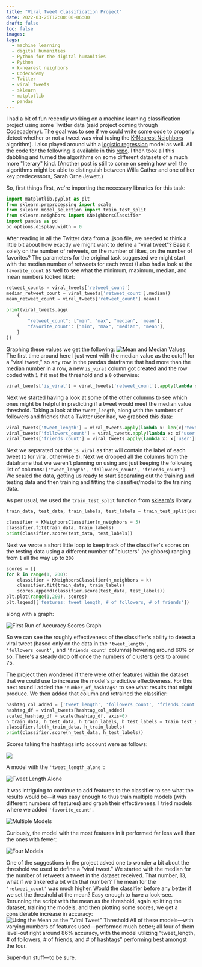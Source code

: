 ```yaml
---
title: "Viral Tweet Classification Project"
date: 2022-03-26T12:00:00-06:00
draft: false
toc: false
images:
tags:
  - machine learning
  - digital humanities
  - Python for the digital humanities
  - Python
  - k-nearest neighbors
  - Codecademy
  - Twitter
  - viral tweets
  - sklearn
  - matplotlib
  - pandas
---
```


I had a bit of fun recently working on a machine learning classification project using some Twitter data (said project coming through [Codecademy](https://en.wikipedia.org/wiki/K-nearest_neighbors_algorithm)). The goal was to see if we could write some code to properly detect whether or not a tweet was viral (using the [K-Nearest Neighbors](https://en.wikipedia.org/wiki/K-nearest_neighbors_algorithm) algorithm). I also played around with a [logistic regression](https://en.wikipedia.org/wiki/Logistic_regression) model as well. All the code for the following is available in this [repo](https://github.com/kspicer80/twitter_classification_codecademy_project). I then took all this dabbling and turned the algorithms on some different datasets of a much more "literary" kind. (Another post is still to come on seeing how well the algorithms might be able to distinguish between Willa Cather and one of her key predecessors, Sarah Orne Jewett.)

So, first things first, we're importing the necessary libraries for this task:

``` python
import matplotlib.pyplot as plt
from sklearn.preprocessing import scale
from sklearn.model_selection import train_test_split
from sklearn.neighbors import KNeighborsClassifier
import pandas as pd
pd.options.display.width = 0
```

After reading in all the Twitter data from a .json file, we needed to think a little bit about how exactly we might want to define a "viral tweet"? Base it solely on the number of retweets, on the number of likes, on the number of favorites? The parameters for the original task suggested we might start with the median number of retweets for each tweet (I also had a look at the ```favorite_count``` as well to see what the minimum, maximum, median, and mean numbers looked like):

``` python
retweet_counts = viral_tweets['retweet_count']
median_retweet_count = viral_tweets['retweet_count'].median()
mean_retweet_count = viral_tweets['retweet_count'].mean()

print(viral_tweets.agg(
    {
        "retweet_count": ["min", "max", "median", 'mean'],
        "favorite_count": ["min", "max", "median", "mean"],
    }
))
```
Graphing these values we get the following: ![Mean and Median Values](/static/images/imgforblogposts/post_8/Figure_1_summary_statistics.png)
The first time around here I just went with the median value as the cutoff for a "viral tweet," so any row in the pandas dataframe that had more than the median number in a row, a new ```is_viral``` column got created and the row coded with ```1``` if it met the threshold and a ```0``` otherwise:

``` python
viral_tweets['is_viral'] = viral_tweets['retweet_count'].apply(lambda x: 1 if x > median_retweet_count else 0)
```

Next we started having a look at some of the other columns to see which ones might be helpful in predicting if a tweet would meet the median value threshold. Taking a look at the ```tweet_length```, along with the numbers of followers and friends that a Twitter user had, we grabbed this data:

``` python
viral_tweets['tweet_length'] = viral_tweets.apply(lambda x: len(x['text']), axis=1)
viral_tweets['followers_count'] = viral_tweets.apply(lambda x: x['user']['followers_count'], axis=1)
viral_tweets['friends_count'] = viral_tweets.apply(lambda x: x['user']['friends_count'], axis=1)
```

Next we separated out the ```is_viral``` as that will contain the label of each tweet (```1``` for viral, otherwise ```0```). Next we dropped all the columns from the dataframe that we weren't planning on using and just keeping the following list of columns: ```['tweet_length', 'followers_count', 'friends_count']```. We scaled the data, getting us ready to start separating out the training and testing data and then training and fitting the classifier/model to the training data.

As per usual, we used the ```train_test_split``` function from [sklearn's](https://scikit-learn.org/stable/modules/generated/sklearn.model_selection.train_test_split.html) library:

``` python
train_data, test_data, train_labels, test_labels = train_test_split(scaled_df, labels, test_size = 0.2, random_state = 1)

classifier = KNeighborsClassifier(n_neighbors = 5)
classifier.fit(train_data, train_labels)
print(classifier.score(test_data, test_labels))
```

Next we wrote a short little loop to keep track of the classifier's scores on the testing data using a different number of "clusters" (neighbors) ranging from ```1``` all the way up to ```200```

``` python
scores = []
for k in range(1, 200):
    classifier = KNeighborsClassifier(n_neighbors = k)
    classifier.fit(train_data, train_labels)
    scores.append(classifier.score(test_data, test_labels))
plt.plot(range(1,200), scores)
plt.legend(['features: tweet length, # of followers, # of friends'])
```

along with a graph:

![First Run of Accuracy Scores Graph](/static/images/imgforblogposts/post_8/Figure_2_first_run_of_scores_01.png)

So we can see the roughly effectiveness of the classifier's ability to detect a viral tweet (based only on the data in the ```'tweet_length', 'followers_count',``` and ```'friends_count'``` columns) hovering around 60% or so. There's a steady drop off once the numbers of clusters gets to around 75.

The project then wondered if there were other features within the dataset that we could use to increase the model's predictive effectiveness. For this next round I added the ```'number_of_hashtags'``` to see what results that might produce. We then added that column and retrained the classifier:

``` python
hashtag_col_added = ['tweet_length', 'followers_count', 'friends_count', 'number_of_hashtags']
hashtag_df = viral_tweets[hashtag_col_added]
scaled_hashtag_df = scale(hashtag_df, axis=0)
h_train_data, h_test_data, h_train_labels, h_test_labels = train_test_split(scaled_hashtag_df, labels, test_size=0.2, random_state=1)
classifier.fit(h_train_data, h_train_labels)
print(classifier.score(h_test_data, h_test_labels))
```

Scores taking the hashtags into account were as follows:

![](/static/images/imgforblogposts/post_8/hashtag_added.png)

A model with the ```'tweet_length_alone'```:

![Tweet Length Alone](/static/images/imgforblogposts/post_8/tweet_length_alone.png)

It was intriguing to continue to add features to the classifier to see what the results would be—it was easy enough to thus train multiple models (with different numbers of features) and graph their effectiveness. I tried models where we added ```'favorite_count'```.

![Multiple Models](/static/images/imgforblogposts/post_8/tweet_length_friends_count_favorite_count.png)

Curiously, the model with the most features in it performed far less well than the ones with fewer:

![Four Models](/static/images/imgforblogposts/post_8/four_models.png)

One of the suggestions in the project asked one to wonder a bit about the threshold we used to define a "viral tweet." We started with the median for the number of retweets a tweet in the dataset received. That number, 13, what if we tinkered a bit with that number? The mean for the ```'retweet_count'``` was much higher. Would the classifier before any better if we set the threshold at the mean? Easy enough to have a look-see. Rerunning the script with the mean as the threshold, again splitting the dataset, training the models, and then plotting some scores, we get a considerable increase in accuracy: ![Using the Mean as the "Viral Tweet" Threshold](/static/images/imgforblogposts/post_8/four_models_with_mean_as_threshold.png) All of these models—with varying numbers of features used—performed much better; all four of them level-out right around 86% accuracy, with the model utilizing "tweet_length, # of followers, # of friends, and # of hashtags" performing best amongst the four.

Super-fun stuff—to be sure.
